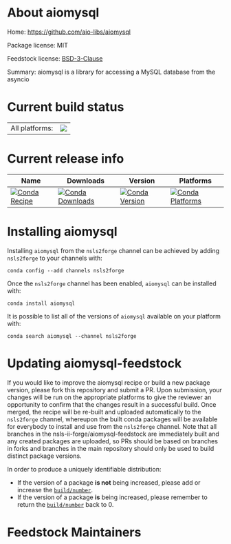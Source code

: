 About aiomysql
==============

Home: https://github.com/aio-libs/aiomysql

Package license: MIT

Feedstock license: [BSD-3-Clause](https://github.com/nsls-ii-forge/aiomysql-feedstock/blob/master/LICENSE.txt)

Summary: aiomysql is a library for accessing a MySQL database from the asyncio

Current build status
====================


<table><tr><td>All platforms:</td>
    <td>
      <a href="https://dev.azure.com/nsls2forge/nsls2forge/_build/latest?definitionId=271&branchName=master">
        <img src="https://dev.azure.com/nsls2forge/nsls2forge/_apis/build/status/aiomysql-feedstock?branchName=master">
      </a>
    </td>
  </tr>
</table>

Current release info
====================

| Name | Downloads | Version | Platforms |
| --- | --- | --- | --- |
| [![Conda Recipe](https://img.shields.io/badge/recipe-aiomysql-green.svg)](https://anaconda.org/nsls2forge/aiomysql) | [![Conda Downloads](https://img.shields.io/conda/dn/nsls2forge/aiomysql.svg)](https://anaconda.org/nsls2forge/aiomysql) | [![Conda Version](https://img.shields.io/conda/vn/nsls2forge/aiomysql.svg)](https://anaconda.org/nsls2forge/aiomysql) | [![Conda Platforms](https://img.shields.io/conda/pn/nsls2forge/aiomysql.svg)](https://anaconda.org/nsls2forge/aiomysql) |

Installing aiomysql
===================

Installing `aiomysql` from the `nsls2forge` channel can be achieved by adding `nsls2forge` to your channels with:

```
conda config --add channels nsls2forge
```

Once the `nsls2forge` channel has been enabled, `aiomysql` can be installed with:

```
conda install aiomysql
```

It is possible to list all of the versions of `aiomysql` available on your platform with:

```
conda search aiomysql --channel nsls2forge
```




Updating aiomysql-feedstock
===========================

If you would like to improve the aiomysql recipe or build a new
package version, please fork this repository and submit a PR. Upon submission,
your changes will be run on the appropriate platforms to give the reviewer an
opportunity to confirm that the changes result in a successful build. Once
merged, the recipe will be re-built and uploaded automatically to the
`nsls2forge` channel, whereupon the built conda packages will be available for
everybody to install and use from the `nsls2forge` channel.
Note that all branches in the nsls-ii-forge/aiomysql-feedstock are
immediately built and any created packages are uploaded, so PRs should be based
on branches in forks and branches in the main repository should only be used to
build distinct package versions.

In order to produce a uniquely identifiable distribution:
 * If the version of a package **is not** being increased, please add or increase
   the [``build/number``](https://conda.io/docs/user-guide/tasks/build-packages/define-metadata.html#build-number-and-string).
 * If the version of a package **is** being increased, please remember to return
   the [``build/number``](https://conda.io/docs/user-guide/tasks/build-packages/define-metadata.html#build-number-and-string)
   back to 0.

Feedstock Maintainers
=====================


